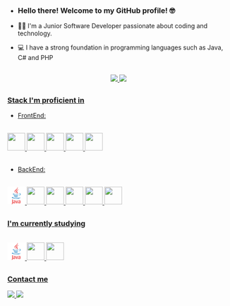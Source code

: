 - ### Hello there! Welcome to my GitHub profile! 🤓

- 👨‍💻 I'm a Junior Software Developer passionate about coding and technology.
- 💻 I have a strong foundation in programming languages such as Java, C# and PHP

##

<div align="center">
  <a href="https://github.com/rudzzz">
  <img height="180em" src="https://github-readme-stats.vercel.app/api?username=rudzzz&show_icons=true&theme=transparent&include_all_commits=true&count_private=true"/>
  <img height="180em" src="https://github-readme-stats.vercel.app/api/top-langs/?username=rudzzz&layout=compact&langs_count=7&theme=transparent"/>
</div>
  
##
  
 ### Stack I'm proficient in
<div>
  
  - FrontEnd:
  <div style="display: inline_block"><br>
    <img src="https://cdn.jsdelivr.net/gh/devicons/devicon/icons/html5/html5-original.svg" width= 40 height=40 />
    <img src="https://cdn.jsdelivr.net/gh/devicons/devicon/icons/css3/css3-original.svg" width= 40 height=40 />
    <img src="https://cdn.jsdelivr.net/gh/devicons/devicon/icons/javascript/javascript-original.svg" width= 40 height=40 />
    <img src="https://cdn.jsdelivr.net/gh/devicons/devicon/icons/react/react-original.svg" width= 40 height=40 />
    <img src="https://cdn.jsdelivr.net/gh/devicons/devicon/icons/bootstrap/bootstrap-original.svg" width= 40 height=40 />
  </div></br>
  
  - BackEnd:
  
  <div style="display: inline_block"><br>
    <img width= 40 height=40 float:left src="https://raw.githubusercontent.com/devicons/devicon/master/icons/java/java-original-wordmark.svg">
    <img src="https://cdn.jsdelivr.net/gh/devicons/devicon/icons/spring/spring-original.svg" width= 40 height=40 />
    <img src="https://cdn.jsdelivr.net/gh/devicons/devicon/icons/csharp/csharp-original.svg" width= 40 height=40 />
    <img src="https://cdn.jsdelivr.net/gh/devicons/devicon/icons/dotnetcore/dotnetcore-original.svg" width= 40 height=40 />
    <img src="https://cdn.jsdelivr.net/gh/devicons/devicon/icons/php/php-original.svg" width= 40 height=40 />
    <img src="https://cdn.jsdelivr.net/gh/devicons/devicon/icons/mysql/mysql-original-wordmark.svg" width= 40 height=40 />
  </div>
</div>

##

### I'm currently studying
  <div style="display: inline_block"><br>
    <img width= 40 height=40 float:left src="https://raw.githubusercontent.com/devicons/devicon/master/icons/java/java-original-wordmark.svg">
    <img src="https://cdn.jsdelivr.net/gh/devicons/devicon/icons/spring/spring-original.svg" width= 40 height=40 />
    <img src="https://cdn.jsdelivr.net/gh/devicons/devicon/icons/react/react-original.svg" width= 40 height=40 />
  </div>
 
##
### Contact me
<div>
  <a href="https://www.linkedin.com/in/acir-rudson-149704211/" target="_blank">
    <img src="https://img.shields.io/badge/LinkedIn-0077B5?style=for-the-badge&logo=linkedin&logoColor=white" target="_blank">
  </a> 
  <a href = "mailto:acir.rudson@gmail.com" target="_blank">
    <img src="https://img.shields.io/badge/Gmail-D14836?style=for-the-badge&logo=gmail&logoColor=white" target="_blank">
  </a>
</div>
  
